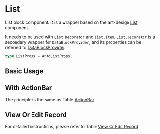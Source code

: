 # List

List block component. It is a wrapper based on the ant-design [List](https://ant.design/components/list/) component.

It needs to be used with `List.Decorator` and `List.Item`. `List.Decorator` is a secondary wrapper for `DataBlockProvider`, and its properties can be referred to [DataBlockProvider](/core/data-block/data-block-provider#property-details).

```ts
type ListProps = AntdListProps;
```

## Basic Usage

<code src="./demos/basic.tsx"></code>

## With ActionBar

The principle is the same as Table [ActionBar](/components/table-v2#with-actiontoolbar)

<code src="./demos/with-action.tsx"></code>

## View Or Edit Record

For detailed instructions, please refer to Table [View Or Edit Record](/components/table-v2#view-or-edit-record)

<code src="./demos/view-or-edit-record.tsx"></code>
